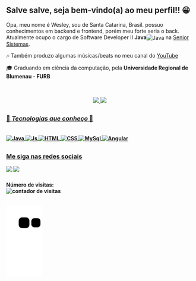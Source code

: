 ## Salve salve, seja bem-vindo(a) ao meu perfil!! 😀

<div>
<p align="left">Opa, meu nome é Wesley, sou de Santa Catarina, Brasil. possuo conhecimentos em backend e frontend, porém meu forte seria o back. Atualmente ocupo o cargo de Software Developer II <strong>Java</strong><img align="center" alt="Java" height="25" width="35" src="https://icongr.am/devicon/java-plain.svg?size=128&color=dd58c1"/> na <a href="https://www.senior.com.br">Senior Sistemas</a>. <br>
<p align="left">🎶 Também produzo algumas músicas/beats no meu canal do <a href="https://www.youtube.com/channel/UCw_RzqQhLn2URzYMmJ0YagQ" target="_blank">YouTube</a></p>
<p align="left">🎓 Graduando em ciência da computação, pela <strong>Universidade Regional de Blumenau - FURB<strong>
</div>

##
<br>
<div align="center">
  <a href = "https://github.com/WesleyDePaula">
  <img height="180em" src="https://github-readme-stats.vercel.app/api?username=WesleyDePaula&show_icons=true&theme=jolly&include_all_commits=true&count_private=true"/>
  <img height="150em" src="https://github-readme-stats.vercel.app/api/top-langs/?username=WesleyDePaula&layout=compact&langs_count=7&theme=jolly&count_private=true"/>
</div>

  ##
  
### 💠 **_Tecnologias que conheço_** 💠

<div style="display: inline_block"><br>
  <img align="center" alt="Java" height="30" width="40" src="https://icongr.am/devicon/java-plain.svg?size=128&color=dd58c1" />
  <img align="center" alt="Js" height="30" width="40" src="https://icongr.am/devicon/javascript-plain.svg?size=128&color=dd58c1">
  <img align="center" alt="HTML" height="30" width="40" src="https://icongr.am/devicon/html5-plain-wordmark.svg?size=128&color=dd58c1">
  <img align="center" alt="CSS" height="30" width="40" src="https://icongr.am/devicon/css3-plain-wordmark.svg?size=128&color=dd58c1">
  <img align="center" alt="MySql" height="30" width="40" src="https://icongr.am/devicon/mysql-plain.svg?size=128&color=dd58c1">
  <img align="center" alt="Angular" height="30" width="40" src="https://icongr.am/devicon/angularjs-plain.svg?size=128&color=dd58c1" />
</div>
  
##

### Me siga nas redes sociais
  
<div>
<a href="https://www.youtube.com/channel/UCw_RzqQhLn2URzYMmJ0YagQ" target="_blank"><img src="https://img.shields.io/badge/YouTube-FF0000?style=for-the-badge&logo=youtube&logoColor=white" target="_blank"></a>
<a href="https://www.linkedin.com/in/wesley-zeitz-de-paula-490796214/" target="_blank"><img src="https://img.shields.io/badge/-LinkedIn-%230077B5?style=for-the-badge&logo=linkedin&logoColor=white" target="_blank"></a>
  
###

<p align="left">
  <strong>Número de visitas: </strong><br> <img src="https://profile-counter.glitch.me/WesleyDePaula/count.svg" alt="contador de visitas">
</p>
  
##
  
 ![Snake animation](https://github.com/WesleyDePaula/WesleyDePaula/blob/output/github-contribution-grid-snake.svg)
  
</div>

